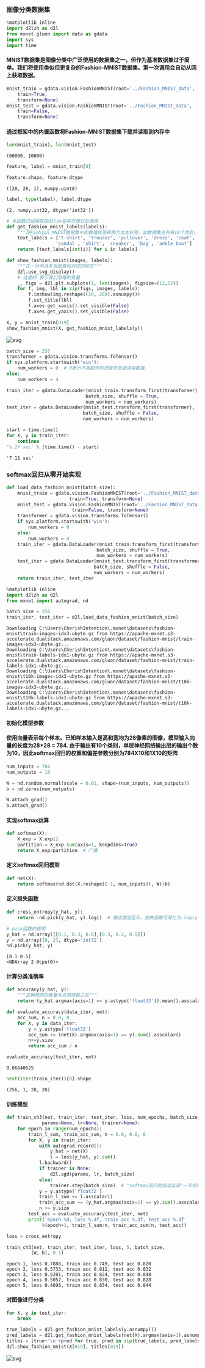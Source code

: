 ### 图像分类数据集


```python
%matplotlib inline
import d2lzh as d2l
from mxnet.gluon import data as gdata
import sys
import time
```

#### MNIST数据集是图像分类中广泛使用的数据集之一，但作为基准数据集过于简单。我们将使用类似但更复杂的Fashion-MNIST数据集。第一次调用会自动从网上获取数据。


```python
mnist_train = gdata.vision.FashionMNIST(root='../Fashion_MNIST_data',
    train=True,
    transform=None)
mnist_test = gdata.vision.FashionMNIST(root='../Fashion_MNIST_data',
    train=False,
    transform=None)
```

#### 通过框架中的内置函数将Fashion-MNIST数据集下载并读取到内存中


```python
len(mnist_train), len(mnist_test)
```




    (60000, 10000)




```python
feature, label = mnist_train[0]
```


```python
feature.shape, feature.dtype
```




    ((28, 28, 1), numpy.uint8)




```python
label, type(label), label.dtype
```




    (2, numpy.int32, dtype('int32'))




```python
# 本函数已经保存在d2lzh包中方便以后使用
def get_fashion_mnist_labels(labels):
    """将Fashion_MNIST数据集中的数值标签转换为文本标签。此数据集总共有10个类别，每个类别样本数相同"""
    text_labels = ['t-shirt', 'trouser', 'pullover', 'dress', 'coat', 
                  'sandal', 'shirt', 'sneaker', 'bag', 'ankle boot']
    return [text_labels[int(i)] for i in labels]
```


```python
def show_fashion_mnist(images, labels):
    """在一行中话多张图像和对应的标签"""
    d2l.use_svg_display()
    # 这里的_表示我们忽略的变量
    _, figs = d2l.plt.subplots(1, len(images), figsize=(12,12))
    for f, img, lbl in zip(figs, images, labels):
        f.imshow(img.reshape((28, 28)).asnumpy())
        f.set_title(lbl)
        f.axes.get_xaxis().set_visible(False)
        f.axes.get_yaxis().set_visible(False)
```


```python
X, y = mnist_train[0:9]
show_fashion_mnist(X, get_fashion_mnist_labels(y))
```


    
![svg](output_11_0.svg)
    



```python
batch_size = 256
transformer = gdata.vision.transforms.ToTensor()
if sys.platform.startswith('win'):
    num_workers = 0  # 0表示不用额外的进程来加速读取数据
else:
    num_workers = 4

train_iter = gdata.DataLoader(mnist_train.transform_first(transformer),
                             batch_size, shuffle = True,
                             num_workers = num_workers)
test_iter = gdata.DataLoader(mnist_test.transform_first(transformer),
                            batch_size, shuffle = False,
                            num_workers = num_workers)
```


```python
start = time.time()
for X, y in train_iter:
    continue
'%.2f sec' % (time.time() - start)
```




    '7.11 sec'



### softmax回归从零开始实现


```python
def load_data_fashion_mnist(batch_size):
    mnist_train = gdata.vision.FashionMNIST(root='../Fashion_MNIST_data',
                       train=True, transform=None)
    mnist_test = gdata.vision.FashionMNIST(root='../Fashion_MNIST_data',
                        train=False, transform=None)
    transformer = gdata.vision.transforms.ToTensor()
    if sys.platform.startswith('win'):
        num_workers = 0
    else:
        num_workers = 4
    train_iter = gdata.DataLoader(mnist_train.transform_first(transformer),
                                 batch_size, shuffle = True,
                                 num_workers = num_workers)
    test_iter = gdata.DataLoader(mnist_test.transform_first(transformer),
                                batch_size, shuffle = False,
                                num_workers = num_workers)
    return train_iter, test_iter
```


```python
%matplotlib inline
import d2lzh as d2l
from mxnet import autograd, nd
```


```python
batch_size = 256
train_iter, test_iter = d2l.load_data_fashion_mnist(batch_size)
```

    Downloading C:\Users\CherishIntention\.mxnet\datasets\fashion-mnist\train-images-idx3-ubyte.gz from https://apache-mxnet.s3-accelerate.dualstack.amazonaws.com/gluon/dataset/fashion-mnist/train-images-idx3-ubyte.gz...
    Downloading C:\Users\CherishIntention\.mxnet\datasets\fashion-mnist\train-labels-idx1-ubyte.gz from https://apache-mxnet.s3-accelerate.dualstack.amazonaws.com/gluon/dataset/fashion-mnist/train-labels-idx1-ubyte.gz...
    Downloading C:\Users\CherishIntention\.mxnet\datasets\fashion-mnist\t10k-images-idx3-ubyte.gz from https://apache-mxnet.s3-accelerate.dualstack.amazonaws.com/gluon/dataset/fashion-mnist/t10k-images-idx3-ubyte.gz...
    Downloading C:\Users\CherishIntention\.mxnet\datasets\fashion-mnist\t10k-labels-idx1-ubyte.gz from https://apache-mxnet.s3-accelerate.dualstack.amazonaws.com/gluon/dataset/fashion-mnist/t10k-labels-idx1-ubyte.gz...
    

#### 初始化模型参数
#### 使用向量表示每个样本。已知样本输入是高和宽均为28像素的图像，模型输入向量的长度为28*28 = 784. 由于输出有10个类别，单层神经网络输出层的输出个数为10，因此softmax回归的权重和偏差参数分别为784X10和1X10的矩阵


```python
num_inputs = 784
num_outputs = 10

W = nd.random.normal(scale = 0.01, shape=(num_inputs, num_outputs))
b = nd.zeros(num_outputs)

W.attach_grad()
b.attach_grad()
```

#### 实现softmax运算


```python
def softmax(X):
    X_exp = X.exp()
    partition = X_exp.sum(axis=1, keepdims=True)
    return X_exp/partition  # 广播
```

#### 定义softmax回归模型


```python
def net(X):
    return softmax(nd.dot(X.reshape((-1, num_inputs)), W)+b)
```

#### 定义损失函数


```python
def cross_entropy(y_hat, y):
    return -nd.pick(y_hat, y).log()  # 输出类别互斥，损失函数可简化为-log(y_hat), y_hat正确类别的置信度
```


```python
# pick函数的使用
y_hat = nd.array([[0.1, 0.3, 0.6],[0.3, 0.2, 0.5]])
y = nd.array([0, 2], dtype='int32')
nd.pick(y_hat, y)
```




    
    [0.1 0.5]
    <NDArray 2 @cpu(0)>



#### 计算分类准确率


```python
def accuracy(y_hat, y):
    """正确预测的数量与总预测数之比"""
    return (y_hat.argmax(axis=1) == y.astype('float32')).mean().asscalar()
```


```python
def evaluate_accuracy(data_iter, net):
    acc_sum, n = 0.0, 0
    for X, y in data_iter:
        y = y.astype('float32')
        acc_sum += (net(X).argmax(axis=1) == y).sum().asscalar()
        n+=y.size
        return acc_sum / n
```


```python
evaluate_accuracy(test_iter, net)
```




    0.06640625




```python
next(iter(train_iter))[0].shape
```




    (256, 1, 28, 28)



#### 训练模型


```python
def train_ch3(net, train_iter, test_iter, loss, num_epochs, batch_size,
             params=None, lr=None, trainer=None):
    for epoch in range(num_epochs):
        train_l_sum, train_acc_sum, n = 0.0, 0.0, 0
        for X, y in train_iter:
            with autograd.record():
                y_hat = net(X)
                l = loss(y_hat, y).sum()
            l.backward()
            if trainer is None:
                d2l.sgd(params, lr, batch_size)
            else:
                trainer.step(batch_size)  # "softmax回归的简洁实现"一节将用到
            y = y.astype('float32')
            train_l_sum += l.asscalar()
            train_acc_sum += (y_hat.argmax(axis=1) == y).sum().asscalar()
            n += y.size
        test_acc = evaluate_accuracy(test_iter, net)
        print('epoch %d, loss %.4f, train acc %.3f, test acc %.3f'
             %(epoch+1, train_l_sum/n, train_acc_sum/n, test_acc))
```


```python
loss = cross_entropy
```


```python
train_ch3(net, train_iter, test_iter, loss, 5, batch_size, 
         [W, b], 0.1)
```

    epoch 1, loss 0.7888, train acc 0.749, test acc 0.820
    epoch 2, loss 0.5733, train acc 0.812, test acc 0.832
    epoch 3, loss 0.5281, train acc 0.824, test acc 0.848
    epoch 4, loss 0.5057, train acc 0.830, test acc 0.828
    epoch 5, loss 0.4898, train acc 0.834, test acc 0.844
    

#### 对图像进行分类


```python
for X, y in test_iter:
    break

true_labels = d2l.get_fashion_mnist_labels(y.asnumpy())
pred_labels = d2l.get_fashion_mnist_labels(net(X).argmax(axis=1).asnumpy())
titles = [true+'\n'+pred for true, pred in zip(true_labels, pred_labels)]
d2l.show_fashion_mnist(X[0:9], titles[0:9])
```


    
![svg](output_37_0.svg)
    

